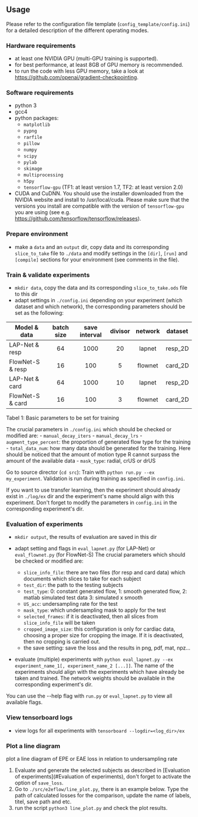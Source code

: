 ## Usage

Please refer to the configuration file template (`config_template/config.ini`) for a detailed description
of the different operating modes.

### Hardware requirements
- at least one NVIDIA GPU (multi-GPU training is supported).
- for best performance, at least 8GB of GPU memory is recommended.
- to run the code with less GPU memory, take a look at https://github.com/openai/gradient-checkpointing. 

### Software requirements
- python 3
- gcc4
- python packages: 
    - `matplotlib`
    - `pypng` 
    - `rarfile` 
    - `pillow`
    - `numpy`
    - `scipy`
    - `pylab`
    - `skimage`
    - `multiprocessing`
    - `h5py`
    - `tensorflow-gpu` (TF1: at least version 1.7, TF2: at least version 2.0)
- CUDA and CuDNN. You should use the installer downloaded from the NVIDIA website and install to /usr/local/cuda. Please make sure that the versions you install are compatible with the version of `tensorflow-gpu` you are using (see e.g. https://github.com/tensorflow/tensorflow/releases).

### Prepare environment
- make a `data` and an `output` dir, copy data and its corresponding `slice_to_take` file to `./data` and modify settings 
in the `[dir]`, `[run]` and `[compile]` sections for your environment (see comments in the file).

### Train & validate experiments
- `mkdir data`, copy the data and its corresponding `slice_to_take.ods` file to this dir 
- adapt settings in `./config.ini` depending on your experiment (which dataset and which network), 
the corresponding parameters should be set as the following:

Model & data| batch size | save interval | divisor | network | dataset
-------|:--------:|:--------:|:--------:|:--------:|:--------:|
LAP-Net & resp |64 |1000 | 20|lapnet |resp_2D
FlowNet-S & resp|16 |100 | 5|flownet|card_2D
LAP-Net & card|64 |1000| 10|lapnet|resp_2D
FlowNet-S & card|16 |100 | 3|flownet|card_2D

Tabel 1: Basic parameters to be set for training 

The crucial parameters in `./config.ini` which should be checked or modified are:
    - `manual_decay_iters`
    - `manual_decay_lrs`
    - `augment_type_percent`: the proportion of generated flow type for the training 
    - `total_data_num`: how many data should be generated for the training. Here should be noticed that the 
    amount of motion type R cannot surpass the amount of the available data
    - `mask_type`: radial, crUS or drUS  

Go to source director (`cd src`): 
Train with `python run.py --ex my_experiment`. Validation is run during training as specified
in `config.ini`.

If you want to use transfer learning, then the experiment should already exist in `./log/ex` dir and the
experiment's name should align with this experiment. Don't forget to modify the parameters in `config.ini` 
in the corresponding experiment's dir.  



### Evaluation of experiments
- `mkdir output`, the results of evaluation are saved in this dir
- adapt setting and flags in `eval_lapnet.py` (for LAP-Net) or `eval_flownet.py` (for FlowNet-S) 
The crucial parameters which should be checked or modified are:
    - `slice_info_file`: there are two files (for resp and card data) which documents which slices to take for 
    each subject
    - `test_dir`: the path to the testing subjects
    - `test_type`: 0: constant generated flow, 1: smooth generated flow, 2: matlab simulated test data 
    3: simulated x smooth   
    - `US_acc`: undersampling rate for the test
    - `mask_type`: which undersampling mask to apply for the test
    - `selected_frames`: if it is deactivated, then all slices from `slice_info_file` will be taken
    - `cropped_image_size`: this configuration is only for cardiac data, choosing a proper size for cropping the image. If it is deactivated, then no cropping is carried out.
    - the save setting: save the loss and the results in png, pdf, mat, npz...
    
- evaluate (multiple) experiments with `python eval_lapnet.py --ex experiment_name_1[, experiment_name_2 [...]]`. 
The name of the experiments should align with the experiments which have already be taken and trained. The 
network weights should be available in the corresponding experiment's dir. 

You can use the --help flag with `run.py` or `eval_lapnet.py` to view all available flags.

### View tensorboard logs
- view logs for all experiments with `tensorboard --logdir=<log_dir>/ex`

### Plot a line diagram 
plot a line diagram of EPE or EAE loss in relation to undersampling rate
1. Evaluate and generate the selected subjects as described in [Evaluation of experiments](#Evaluation of experiments), 
don't forget to activate the option of `save_loss`.
2. Go to `./src/e2eflow/line_plot.py`, there is an example below. Type the path of calculated losses for the comparison, 
update the name of labels, titel, save path and etc. 
3. run the script `python3 line_plot.py` and check the plot results.
